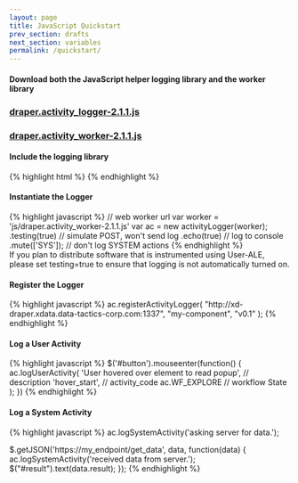 ```yaml
---
layout: page
title: JavaScript Quickstart
prev_section: drafts
next_section: variables
permalink: /quickstart/
---
```


<div class="step">
  <h4>Download both the JavaScript helper logging library and the worker library</h4>
  <h3 class="dl-link"><a href="https://raw.githubusercontent.com/draperlaboratory/User-ALE/master/helper-libs/javascript/draper.activity_logger-2.1.1.js" download><span class="label label-primary">draper.activity_logger-2.1.1.js</span></a> </h3>
  <h3 class="dl-link"><a href="https://raw.githubusercontent.com/draperlaboratory/User-ALE/master/helper-libs/javascript/draper.activity_worker-2.1.1.js" download><span class="label label-primary">draper.activity_worker-2.1.1.js</span></a> </h3>
</div>

<div class="step">
  <h4>Include the logging library</h4>
  {% highlight html %}
<script src="js/draper.activity_logger-2.1.1.js"></script>
    {% endhighlight %}
</div>

<div class="step">
  <h4>Instantiate the Logger</h4>
{% highlight javascript %}
// web worker url
var worker = 'js/draper.activity_worker-2.1.1.js'
var ac = new activityLogger(worker);
.testing(true) // simulate POST, won't send log
.echo(true) // log to console
.mute(['SYS']); // don't log SYSTEM actions
{% endhighlight %}
</div>

<div class="alert alert-warning" role="alert">
  If you plan to distribute software that is instrumented using User-ALE, please set testing=true to ensure that logging is not automatically turned on.
</div>

<div class="step">
  <h4>Register the Logger</h4>
  {% highlight javascript %}
ac.registerActivityLogger(
"http://xd-draper.xdata.data-tactics-corp.com:1337",
"my-component",
"v0.1"
);
  {% endhighlight %}
</div>


<div class="step">
  <h4>Log a User Activity</h4>
  {% highlight javascript %}
$('#button').mouseenter(function() {
ac.logUserActivity(
'User hovered over element to read popup', // description
'hover_start', // activity_code
ac.WF_EXPLORE // workflow State
);
})
  {% endhighlight %}
</div>

<div class="step">
<h4>Log a System Activity</h4>
{% highlight javascript %}
ac.logSystemActivity('asking server for data.');

$.getJSON('https://my_endpoint/get_data', data, function(data) {
  ac.logSystemActivity('received data from server.');
  $("#result").text(data.result);
});
  {% endhighlight %}
</div>